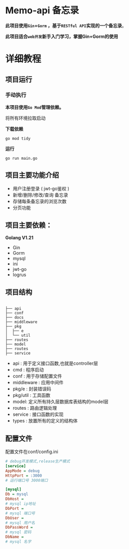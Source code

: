 # Memo-api 备忘录

**此项目使用`Gin`+`Gorm` ，基于`RESTful API`实现的一个备忘录**。

**此项目适合`web开发`新手入门学习，掌握Gin+Gorm的使用**
# 详细教程

## 项目运行
### 手动执行
**本项目使用`Go Mod`管理依赖。**

将所有环境拉取启动

**下载依赖**

```shell
go mod tidy
```

**运行**

```shell
go run main.go
```

## 项目主要功能介绍

- 用户注册登录 ( jwt-go鉴权 )
- 新增/删除/修改/查询 备忘录
- 存储每条备忘录的浏览次数
- 分页功能


## 项目主要依赖：

**Golang V1.21**

- Gin
- Gorm
- mysql
- ini
- jwt-go
- logrus

## 项目结构

```shell

├── api
├── conf
├── docs
├── middleware
├── pkg
│  ├── e
│  └── util
├── routes
├── model
├── routes
├── service
```

- api : 用于定义接口函数,也就是controller层
- cmd : 程序启动
- conf : 用于存储配置文件
- middleware : 应用中间件
- pkg/e : 封装错误码
- pkg/util : 工具函数
- model: 定义所有持久层数据库表结构的model层
- routes : 路由逻辑处理
- service : 接口函数的实现
- types : 放置所有的定义的结构体

## 配置文件
配置文件在conf/config.ini

```ini
# debug开发模式,release生产模式
[service]
AppMode = debug
HttpPort = :3000
# 运行端口号 3000端口

[mysql]
Db = mysql
DbHost =
# mysql ip地址
DbPort = 
# mysql 端口号
DbUser = 
# mysql 用户名
DbPassWord = 
# mysql 密码
DbName = 
# mysql 名字
```